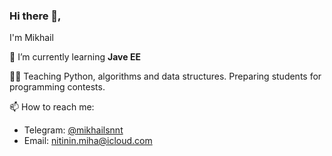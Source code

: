 ### Hi there 👋,
I'm Mikhail

<!--


Here are some ideas to get you started:

- 🔭 I’m currently working on ...
- 👯 I’m looking to collaborate on ...
- 🤔 I’m looking for help with ...
- 💬 Ask me about ...

- 😄 Pronouns: ...
- ⚡ Fun fact: ...
-->
🌱 I’m currently learning __Jave EE__

🧑‍🏫 Teaching Python, algorithms and data structures. Preparing students for programming contests.

📫 How to reach me: 
* Telegram: [@mikhailsnnt](https://t.me/mikhailsnnt)
* Email: nitinin.miha@icloud.com

